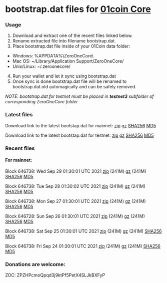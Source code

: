 # bootstrap.dat files for [01coin Core](https://01coin.io)

### Usage

1. Download and extract one of the recent files linked below.
2. Rename extracted file into filename bootstrap.dat.
3. Place bootstrap.dat file inside of your 01Coin data folder:
 - Windows: %APPDATA%\ZeroOneCore\
 - Mac OS: ~/Library/Application Support/ZeroOneCore/
 - Unix/Linux: ~/.zeroonecore/
4. Run your wallet and let it sync using bootstrap.dat
5. Once sync is done bootstrap.dat file will be renamed to bootstrap.dat.old automagically and can be safely removed.

_NOTE: bootstrap.dat for testnet must be placed in **testnet3** subfolder of corresponding ZeroOneCore folder_

### Latest files
Download link to the latest bootstap.dat for mainnet: [zip](https://files.01coin.io/mainnet/bootstrap.dat.zip) [gz](https://files.01coin.io/mainnet/bootstrap.dat.tar.gz) [SHA256](https://files.01coin.io/mainnet/sha256.txt) [MD5](https://files.01coin.io/mainnet/md5.txt)

Download link to the latest bootstap.dat for testnet: [zip](https://files.01coin.io/testnet/bootstrap.dat.zip) [gz](https://files.01coin.io/testnet/bootstrap.dat.tar.gz) [SHA256](https://files.01coin.io/testnet/sha256.txt) [MD5](https://files.01coin.io/testnet/md5.txt)

### Recent files

#### For mainnet:

Block 646738: Wed Sep 29 01:30:01 UTC 2021 [zip](https://files.01coin.io/mainnet/2021-09-29/bootstrap.dat.zip) (241M) [gz](https://files.01coin.io/mainnet/2021-09-29/bootstrap.dat.tar.gz) (241M) [SHA256](https://files.01coin.io/mainnet/2021-09-29/sha256.txt) [MD5](https://files.01coin.io/mainnet/2021-09-29/md5.txt)

Block 646738: Tue Sep 28 01:30:02 UTC 2021 [zip](https://files.01coin.io/mainnet/2021-09-28/bootstrap.dat.zip) (241M) [gz](https://files.01coin.io/mainnet/2021-09-28/bootstrap.dat.tar.gz) (241M) [SHA256](https://files.01coin.io/mainnet/2021-09-28/sha256.txt) [MD5](https://files.01coin.io/mainnet/2021-09-28/md5.txt)

Block 646738: Mon Sep 27 01:30:01 UTC 2021 [zip](https://files.01coin.io/mainnet/2021-09-27/bootstrap.dat.zip) (241M) [gz](https://files.01coin.io/mainnet/2021-09-27/bootstrap.dat.tar.gz) (241M) [SHA256](https://files.01coin.io/mainnet/2021-09-27/sha256.txt) [MD5](https://files.01coin.io/mainnet/2021-09-27/md5.txt)

Block 646728: Sun Sep 26 01:30:01 UTC 2021 [zip](https://files.01coin.io/mainnet/2021-09-26/bootstrap.dat.zip) (241M) [gz](https://files.01coin.io/mainnet/2021-09-26/bootstrap.dat.tar.gz) (241M) [SHA256](https://files.01coin.io/mainnet/2021-09-26/sha256.txt) [MD5](https://files.01coin.io/mainnet/2021-09-26/md5.txt)

Block 646738: Sat Sep 25 01:30:01 UTC 2021 [zip](https://files.01coin.io/mainnet/2021-09-25/bootstrap.dat.zip) (241M) [gz](https://files.01coin.io/mainnet/2021-09-25/bootstrap.dat.tar.gz) (241M) [SHA256](https://files.01coin.io/mainnet/2021-09-25/sha256.txt) [MD5](https://files.01coin.io/mainnet/2021-09-25/md5.txt)

Block 646738: Fri Sep 24 01:30:01 UTC 2021 [zip](https://files.01coin.io/mainnet/2021-09-24/bootstrap.dat.zip) (241M) [gz](https://files.01coin.io/mainnet/2021-09-24/bootstrap.dat.tar.gz) (241M) [SHA256](https://files.01coin.io/mainnet/2021-09-24/sha256.txt) [MD5](https://files.01coin.io/mainnet/2021-09-24/md5.txt)


### Donations are welcome:

ZOC: ZPZHPcmoQpqd3j9ktPf5PetX4SLJkBXFyP
